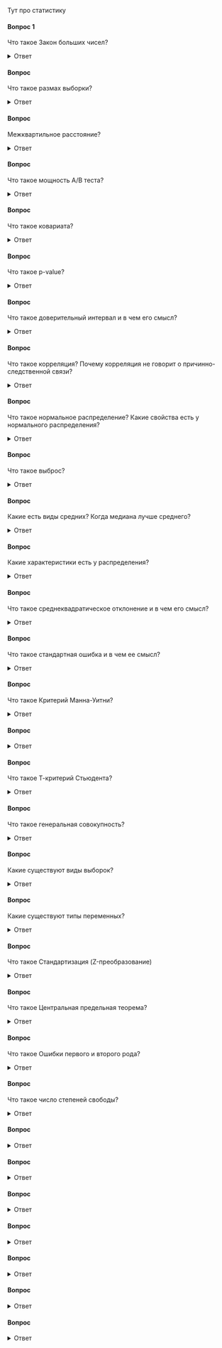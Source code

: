 Тут про статистику



#### Вопрос 1
Что такое Закон больших чисел?

<details>
<summary>Ответ</summary>
Закон больших чисел (ЗБЧ) гласит, что в большой выборке среднее значение этой выборке будет близко с теоретическому среднему. И чем больше выборка, тем ближе это эмпирическое среднее к теоретическому.
</details>

#### Вопрос
Что такое размах выборки?
<details>
<summary>Ответ</summary>
Размах выборки - это расстояние между максимальным и минимальным значениями выборки.
</details>

#### Вопрос
Межквартильное расстояние? 
<details>
<summary>Ответ</summary>
Межквартильное расстояние - это расстояние между первым и третьим квартилями или между 25 (1 квартиль) и 75 (3 квартиль) процентилями.
</details>


#### Вопрос
Что такое мощность A/B теста?
<details>
<summary>Ответ</summary>
Мощность теста (power) - это оценка вероятности обнаружить статистически значимые различия, если они действительно есть.
  
Эта вероятность рассчитывается так: 1 - P (ошибка 2 рода).

Ошибка второго рода — ошибочное принятие H0 гипотезы (что различий между вариантами эксперимента нет). Традиционно для A/B теста порог мощности принимается за 0.8 (80%), т.е. вероятность того, что мы ошибемся, если подтвердится H0 гипотеза - 20%.
Чем больше измерений в AB тесте, тем больше мощность этого теста. В многочисленные калькуляторы для оценки продолжительности A/B тестов мощность - один из параметров расчета.
</details>

#### Вопрос
Что такое ковариата?

<details>
<summary>Ответ</summary>
Ковариата - это метрика, которая коррелирует с целевой метрикой, может быть измерена до эксперимента и не зависит от других экспериментов. Это может быть какой-то признак - пол, возраст, участие в клубной программе и так далее.
</details>

#### Вопрос
Что такое p-value?
<details>
<summary>Ответ</summary>
P-value - это вероятность получить такое же или большее отклонение от средней (медианной) величины. Или вероятность ошибочно отклонить H0 гипотезу, т.е., что произойдет ошибка 1 рода (ошибочное отклонение H0 гипотезы).
Если p-value меньше порогового значения, нулевая гипотеза H0 может быть отклонена. При A/B тестировании в качестве порогового значения часто используют 0.05, реже используется 0.01.
</details>






#### Вопрос
Что такое доверительный интервал и в чем его смысл?

<details>
<summary>Ответ</summary>
Доварительный интервал - это диапазон значений выборочной совокупности, в который попадает среднее генеральной совокупности с определенной вероятностью.
  
Например, 95% доверительный интервал означает, что в диапазон значений от n1 до n2 с 95% вероятностью попадает среднее значение всей генеральной совокупности. Для нормального распределения это диапазон равняется среднее ± 1,96*σ. Сигма (σ) - это стандартное отклонение.
</details>







#### Вопрос
Что такое корреляция? Почему корреляция не говорит о причинно-следственной связи?
<details>
<summary>Ответ</summary>
Корреляция - это некоторая взаимосвязь между двумя величинами, т.е. изменения этих величин синхронны. Корреляция может бычть прямая и обратная.
  
Причинно-следственная связь - это явление, когда мы точно знаем, что из-за изменения одной величины изменится другая, например, из-за изменения цены на какое-либо сырье изменится и цена конечного продукта.

При этом приравнивать корреляцию и причинно-следственную связь нельзя, так как причин, по которым может наблюдаться корреляция, множество, среди них будут и те, которые нам неизвестны. Есть и просто случайные корреляции. 
</details>




#### Вопрос
Что такое нормальное распределение? Какие свойства есть у нормального распределения?

<details>
<summary>Ответ</summary>
Нормальное распределение — это распределение плотности вероятности, которое имеет колоколообразную форму. Также называется Гауссовым.
Закон нормального распределения находит свое отражение везде вокруг нас, где мы получаем большое количество измерений — рост, вес, размеры листа дерева и многое другое.
Какие же есть свойства у нормального распределения
1.	Колоколообразная форма, левая и правая стороны от среднего симметричны.
2.	Медиана, моде и среднее совпадают
3.	Значения, лежащие на одинаковом расстоянии от среднего, имеют равные частоты
4.	Доверительные интервалы нормального распределения имеют следующие величины:
o	68.3% значений находятся в пределах ± 1 сигмы от среднего значения;
o	95.4% значений находятся в пределах ± 2 сигмы от среднего значения;
o	99.7% значений находятся в пределах ± 3 сигмы от среднего значения.
Сигма — стандартное отклонение


![Интервью SQL](https://github.com/TalkoDenis/interviews/blob/main/Statistics/Normal%20Distribution.png)
</details>



#### Вопрос
Что такое выброс?
<details>
<summary>Ответ</summary>
Выброс - элемент выборки, значительно отличающийся от других значений выборки. Один из вариантов определения выбросов:

_Выбросы_ - значения, за пределами полутора межквартильных интервалов от первого и третьего квартилей ≥ Q3 + (1,5 x IQR) и ≤ Q1 − (1,5 x IQR)

Графически можно посмотреть выбросы, построив распределения — гистограммы, боксплот.
</details>



#### Вопрос

Какие есть виды средних? Когда медиана лучше среднего?
<details>
<summary>Ответ</summary>
В распределении можно рассчитать несколько видов средних. Основные из них - математическое ожидание, мода, медиана, гармоническое, геометрическое, и др. Основные виды:
•	Среднее (математическое ожидание) - среднее значение случайной величины.
•	Мода - наиболее часто встречающееся значение.
•	Медиана - величина в выборке, которая делит выборку пополам.

В разных случаях тот или иной метод лучше описывает распределение. Например, если у нас идеальное нормальное распределение, среднее, мода, медиана совпадают. А если у нашего распределения длинный хвост справа, то медиана и мода будут больше среднего.

Когда медиана лучше среднего? Медиану правильнее будет использовать, когда распределение скошено, имеет длинный хвост или имеет значительные выбросы. Например это актуально, когда необходимо посчитать среднюю зарплату по разнородной выборке, например, по целой стране.
</details>



#### Вопрос
Какие характеристики есть у распределения?
<details>
<summary>Ответ</summary>
У любого распределения есть характеристики, которые его описывают. Основные характеристики:
•	Средние: мода, медиана, математическое ожидание
•	Дисперсия
•	Среднеквадратичное отклонение
•	Квартили
•	Межквартильное расстояние

Мода в статистике - наиболее часто встречающееся значение в выборке.

Медиана в статистике - величина в выборке, которая делит выборку пополам. То есть половина значений выборки больше медианы, а половина - меньше.

Математическое ожидание - среднее значение случайной величины. Рассчитывается также как сумма произведений всех ее значений на вероятности этих значений.

Дисперсия случайной величины - математическое ожидание квадрата отклонения случайной величины от её математического ожидания.

Другими словами дисперсия - средний квадрат отклонений величины от среднего. Т.е., чем больше дисперсия, тем больше разброс значений от среднего. Возводится в квадрат, чтобы избежать отрицательных значений.
Обычно обозначается как D.

Рассчитывается по формуле: D(X)=M(X−M(X))^2

При извлечении корня из дисперсии получаем среднеквадратичное (или стандартное отклонение) - показатель того, как сильно измерения отличаются от среднего значения.

Стандартное отклонение (среднеквадратичное отклонение) - это квадратный корень из дисперсии. Т.е. среднее расстояние от значения до среднего.

Обозначается как S (для выборки) или σ (для генеральной совокупности). Рассчитывается по формуле S = √D или по такой формуле:

![Интервью SQL](https://github.com/TalkoDenis/interviews/blob/main/Statistics/%D0%A1%D1%82%D0%B0%D0%BD%D0%B4%D0%B0%D1%80%D1%82%D0%BD%D0%BE%D0%B5%20%D0%BE%D1%82%D0%BA%D0%BB%D0%BE%D0%BD%D0%B5%D0%BD%D0%B8%D0%B5.png)

Т.е. складываем квадраты расстояний между значениями и средним, делим на количество элементов -1, и извлекаем корень.
Со стандартным отклонением связано правило трех сигм:
•	на расстоянии 1σ находится 68,26% значений
•	на расстоянии 2σ находится 95,44% значений
•	на расстоянии 3 находится 99,72% значений
И 95% значений находятся в пределах 1,96σ

![Интервью SQL](https://github.com/TalkoDenis/interviews/blob/main/Statistics/%D0%A1%D0%B8%D0%B3%D0%BC%D1%8B.png)

Квартиль переводится как четверть. Какие есть квартили:
•	0.25 квантиль - первый (нижний) квартиль
•	0.5 квантиль - второй квартиль, также называется также медианой
•	0.75 квантиль - третий (верхний) квартиль
Разница между третьим и первым квартилями называется межквартильным расстоянием. Другими словами, межквартильное расстояние - это расстояние между первым и третьим квартилями или между 25 (1 квартиль) и 75 (3 квартиль) процентилями.


</details>



#### Вопрос
Что такое среднеквадратическое отклонение и в чем его смысл?

<details>
<summary>Ответ</summary>
Стандартное отклонение (среднеквадратичное отклонение) - это квадратный корень из дисперсии. Т.е. среднее расстояние от значения до среднего.

Обозначается как S (для выборки) или σ (для генеральной совокупности). Рассчитывается по формуле S = √D или по такой формуле:

![Интервью SQL](https://github.com/TalkoDenis/interviews/blob/main/Statistics/%D0%A1%D1%82%D0%B0%D0%BD%D0%B4%D0%B0%D1%80%D1%82%D0%BD%D0%BE%D0%B5%20%D0%BE%D1%82%D0%BA%D0%BB%D0%BE%D0%BD%D0%B5%D0%BD%D0%B8%D0%B5.png)

Т.е. складываем квадраты расстояний между значениями и средним, делим на количество элементов -1, и извлекаем корень.
Со стандартным отклонением связано правило трех сигм:
•	на расстоянии 1σ находится 68,26% значений
•	на расстоянии 2σ находится 95,44% значений
•	на расстоянии 3 находится 99,72% значений
И 95% значений находятся в пределах 1,96σ

![Интервью SQL](https://github.com/TalkoDenis/interviews/blob/main/Statistics/%D0%A1%D0%B8%D0%B3%D0%BC%D1%8B.png)

Квартиль переводится как четверть. Какие есть квартили:
•	0.25 квантиль - первый (нижний) квартиль
•	0.5 квантиль - второй квартиль, также называется также медианой
•	0.75 квантиль - третий (верхний) квартиль
Разница между третьим и первым квартилями называется межквартильным расстоянием. Другими словами, межквартильное расстояние - это расстояние между первым и третьим квартилями или между 25 (1 квартиль) и 75 (3 квартиль) процентилями.
</details>



#### Вопрос
Что такое стандартная ошибка и в чем ее смысл?

<details>
<summary>Ответ</summary>
Стандартная ошибка среднего измеряет, насколько вероятно расхождение между средним значением выборки по сравнению со средним значением генеральной совокупности.
Рассчитывается по формуле

![Интервью SQL](https://github.com/TalkoDenis/interviews/blob/main/Statistics/%D0%A1%D1%82%D0%B0%D0%BD%D0%B4%D0%B0%D1%80%D1%82%D0%BD%D0%B0%D1%8F%20%D0%BE%D1%88%D0%B8%D0%B1%D0%BA%D0%B0%20%D1%81%D1%80%D0%B5%D0%B4%D0%BD%D0%B5%D0%B3%D0%BE.png)


S — стандартная ошибка среднего, n — количество наблюдений в выборке
Т.е. мы определяем диапазон значений выборки, которые можем «считать равными» среднему генеральной совокупности. Стандартную ошибку можно также интерпретировать как погрешность. Например, средняя зарплата равняется 50 000 ± 1 000


</details>



#### Вопрос
Что такое Критерий Манна-Уитни?

<details>
<summary>Ответ</summary>
U критерий Манна-Уитни — непараметрическая альтернатива т-критерия. Преимущество состоит в том, что критерий Манна-Уитни может работать с ненормально распределенными выборками.

![Интервью SQL](https://github.com/TalkoDenis/interviews/blob/main/Statistics/%D0%9A%D1%80%D0%B8%D1%82%D0%B5%D1%80%D0%B8%D0%B9%20%D0%9C%D0%B0%D0%BD%D0%BD%D0%B0-%D0%A3%D0%B8%D1%82%D0%BD%D0%B8.png)
  
Расчет:
1.	Разместить все значения обоих групп, отранжировав их по возрастанию.
2.	Разделить этот ряд на две части согласно группам эксперимента. Номера рангов при этом нужно сохранить.
3.	Произвести расчет в каждой группе по формуле U = n1·n2 + nx·(nx + 1)/2 – Tx, где:
o	n1 – объем выборки №1
o	n2 – объем выборки №2
o	Tx – большая из двух ранговых сумм
o	nx – объем максимальной выборки: nx= max(n1, n2).
4.	Определить критические значения Uкр по таблице. Если Uэмп > Uкр(0,05). H0 принимается. Если Uэмп ≤ Uкр(0,05) H0 отвергается. Чем меньше значения U, тем достоверность различий выше
</details>

#### Вопрос


<details>
<summary>Ответ</summary>

</details>


#### Вопрос
Что такое Т-критерий Стьюдента?

<details>
<summary>Ответ</summary>
Т-критерий Стьюдента — один из популярнейших параметрических стат. критериев. Используется для сравнения двух средних. Важное условие — нормальность распределения. Но, в последнее время все чаще говорят, что t-критерий работает и с ненормально распределенными данными.
Формула расчета t:


![Интервью SQL](https://github.com/TalkoDenis/interviews/blob/main/Statistics/%D0%A2-%D0%BA%D1%80%D0%B8%D1%82%D0%B5%D1%80%D0%B8%D0%B9%20%D0%A1%D1%82%D1%8C%D1%8E%D0%B4%D0%B5%D0%BD%D1%82%D0%B0.png)

Где x — средние значения выборок, m — стандартные ошибки выборок. Получим некоторое значение. Например, t=2. Это означает, что наше значение отклоняется от среднего на 2σ. После этого по определенной формуле рассчитаем pvlaue, исходя из t и количества степеней свободы (количество измерений в двух группах-2). Таким образом и получим необходимый результат A/B теста.
  
</details>

#### Вопрос
Что такое генеральная совокупность?

<details>
<summary>Ответ</summary>
Генеральная совокупность – совокупность всех объектов (единиц), относительно
которых предполагается делать выводы при изучении конкретной задачи.
Пример: уровень тестостерона всех мужчин, участвующих в Олимпийских играх
> Конспект > 1 урок > СТАТИСТИКА 2
Зачастую очень сложно исследовать все объекты, поэтому из генеральной
совокупности берут выборки.
Важной характеристикой выборки является её репрезентативность. Под этим
термином понимается соответствие характеристик выборки характеристикам
генеральной совокупности в целом.

</details>

#### Вопрос
Какие существуют виды выборок?

<details>
<summary>Ответ</summary>
1. Вероятностные выборки – при создании таких выборок мы предполагаем, что
генеральная совокупность достаточно однородна и все её элементы одинаково
доступны.
Простая случайная выборка (simple random sample) – случайный набор
объектов из генеральной совокупности. Пример: 100 мужчин, участвующих в
Олимпийских играх
Стратифицированная выборка (stratified sample) – перед тем, как случайным
образом отобрать объекты из генеральной совокупности, мы разбиваем её на
несколько страт (групп).
Пример: мужчины 18-25 лет, 36-31, 32-36 и так далее.
Потом уже из этих групп случайно набираем по N человек.
Групповая выборка (cluster sample) – также сначала делим генеральную
совокупность на кластеры, только считаем, что они между собой схожи.
Пример: рост жителей Санкт-Петербурга. Мы делим их на районы
(Адмиралтейский, Василеостровский и т.д.), а потом случайно набираем людей из
нескольких случайно выбранных районов для исследования.
2. Невероятностные выборки – отбор в такой выборке осуществляется не по
принципам случайности, а по субъективным критериям – доступности объектов,
типичности или равного представительства. Такие выборки часто встречаются в
социологических исследованиях, однако данные, полученные на них обладают
меньшей достоверностью и лучше их обходить стороной.
Метод снежного кома - у каждого респондента, начиная с первого, просятся
контакты его друзей, коллег, знакомых, которые подходили бы под условия отбора
и могли бы принять участие в исследовании. Основная проблема такой выборки -
> Конспект > 1 урок > СТАТИСТИКА 3
то, что затрагивается не случайная группа лиц, а лица, связанные общими
интересами, хобби и т.д.
Стихийная выборка - производится опрос наиболее доступных респондентов.
Размер и состав стихийных выборок заранее не известен и определяется только
одним параметром - активностью респондентов.
Пример: опрос, проведенный в газете или журнале, большинство интернетопросов
Выборка типичных случаев происходит отбор отдельных единиц генеральной
совокупности, которые обладают типичным значением признака (часто это
среднее значение). При этом возникает проблема выбора признака и определения
его типичного значения.

</details>


#### Вопрос
Какие существуют типы переменных?

<details>
<summary>Ответ</summary>
Количественные – измеренные значения некоторого признака.
непрерывные – могут принимать любое значение на определенном
промежутке. Пример: рост человека
дискретные – могут принимать определенные значения. Пример: число детей
в семье (целые неотрицательные числа, то есть 3.5 ребенка быть не может)
> Конспект > 1 урок > СТАТИСТИКА 4
Качественные (номинативные / категориальные) – делят наши объекты на
группы. Пример: кодировка пола человека (0 - мужчина, 1 женщина)
Также переменные могут быть ранговыми, например, когда мы смотрим на
результаты марафона: 1 – прибежал первым, 2 – вторым и так далее. Мы не
знаем, насколько различаются результаты участников между собой, но знаем их
порядок.
Важно отметить, что некоторые переменные, в зависимости от того, в какой шкале
они представлены, могут относиться к разным категориям. Одним из таких
примеров является переменная возраста.
Количественная непрерывная - возраст, измеренный в днях/месяцах/годах
Ранговая переменная - возраст разбит на группы (очень часто встречается в
анкетировании) - от 14-17 лет; 18-29 лет и так далее.

</details>



#### Вопрос
Что такое Стандартизация (Z-преобразование)

<details>
<summary>Ответ</summary>
Стандартизация (Z-преобразование) – преобразование, которое позволяет любую
шкалу перевести в стандартную Z-шкалу (Z-scores), где среднее значение будет
равно нулю, а стандартное отклонение – равняться 1 ( = 0, = 1).Форма
распределения при этом не изменится.
Таким образом, если мы из каждого наблюдения в нашей выборке отнимем
среднее значение и разделим выражение на стандартное отклонение, то получим
Z-шкалу, где новое среднее станет равно нулю, а дисперсия – единице.


![Интервью SQL](https://github.com/TalkoDenis/interviews/blob/main/Statistics/z-%D0%BF%D1%80%D0%B5%D0%BE%D0%B1%D1%80%D0%B0%D0%B7%D0%BE%D0%B2%D0%B0%D0%BD%D0%B8%D0%B5.png)



</details>



#### Вопрос
Что такое Центральная предельная теорема?

<details>
<summary>Ответ</summary>
Центра́льные преде́льные теоре́мы (ЦПТ) — класс теорем в теории вероятностей, утверждающих, что сумма достаточно большого количества слабо зависимых случайных величин, имеющих примерно одинаковые масштабы (ни одно из слагаемых не доминирует, не вносит в сумму определяющего вклада), имеет распределение, близкое к нормальному.

Так как многие случайные величины в приложениях формируются под влиянием нескольких слабо зависимых случайных факторов, их распределение считают нормальным. При этом должно соблюдаться условие, что ни один из факторов не является доминирующим. Центральные предельные теоремы в этих случаях обосновывают применением нормального распределения.
</details>


#### Вопрос
Что такое Ошибки первого и второго рода?

<details>
<summary>Ответ</summary>

Ошибка 1 рода (False positive): отклонили нулевую гипотезу, хотя она была верна
(сказали, что есть эффект, когда на деле его нет, false alarm)
Ошибка 2 рода (False negative): не отклонили нулевую гипотезу, хотя верна была
альтернативная (говорим, что нет эффекта, когда на самом деле он есть)
Какую ошибку допустить хуже? Зависит от области, в которой вы работаете. Если
вы диагностируете заболевание, то лучше скорее допустить ошибку 1 рода: вы
скажете пациенту, что он болен, и отправите его на дополнительные
10−7
> Конспект > 3 урок > СТАТИСТИКА 4
исследования, где подтвердится, что с ним всё в порядке. Хуже, если бы вы
отправили домой больного пациента, тем самым пропустив болезнь (false negative
– сказали, что пациент здоров, когда он болен).




![Интервью SQL](https://github.com/TalkoDenis/interviews/blob/main/Statistics/%D0%9E%D1%88%D0%B8%D0%B1%D0%BA%D0%B0%20%D0%BF%D0%B5%D1%80%D0%B2%D0%BE%D0%B3%D0%BE%20%D0%B8%20%D0%B2%D1%82%D0%BE%D1%80%D0%BE%D0%B3%D0%BE%20%D1%80%D0%BE%D0%B4%D0%B0.jpg)
</details>



#### Вопрос
Что такое число степеней свободы?

<details>
<summary>Ответ</summary>

Число степеней свободы – количество элементов, которые могут варьироваться
при расчете некоторого статистического показателя. Например, если у нас есть 10
наблюдений и мы знаем среднее значение по этим 10 наблюдениям, то нам
достаточно знать среднее и только 9 из них, чтобы узнать, чему равен 10
оставшийся элемент. Т.е. у него нет никакой возможности варьировать свои
значения.
В случае Т-распределения зависит от количества наблюдений
Важно понимать, сколько элементов информации мы использовали для расчета
того или иного показателя. Представьте, что мы знаем среднее значение ГС, а в
нашей выборке мы получили отклонение на 2σ вправо. Что же это может значить?
Совершенно разные вещи в зависимости от того, как много элементов мы
использовали, чтобы получить это T значение. Если у нас T-распределение с 30
степенями свободы, то отклонение на 2σ или более будет приводить к
определенным результатам (например, отклонению  ). Если такой результат
получится в случае, когда есть 3 степени свободы, то это приведет к абсолютно
другим выводам.
Таким образом, важно учитывать как много независимых элементов мы
используем для того, чтобы получить это значение. В статистике в большинстве
методов всегда будет указываться число степеней свободы. В большинстве
случаев это будет связано именно с размером выборки (как много элементов в
нашей выборки позволили нам сделать оценку того или иного статистического
параметра).
Дополнительная статья на Habr: https://habr.com/ru/company/stepic/blog/311354/

</details>


#### Вопрос


<details>
<summary>Ответ</summary>

</details>



#### Вопрос


<details>
<summary>Ответ</summary>

</details>



#### Вопрос


<details>
<summary>Ответ</summary>

</details>



#### Вопрос


<details>
<summary>Ответ</summary>

</details>



#### Вопрос


<details>
<summary>Ответ</summary>

</details>



#### Вопрос


<details>
<summary>Ответ</summary>

</details>



#### Вопрос


<details>
<summary>Ответ</summary>

</details>
